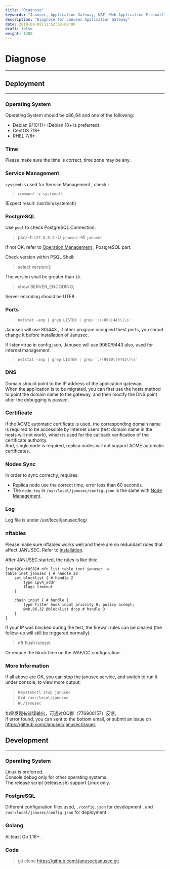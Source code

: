 ```yaml
---
title: "Diagnose"
keywords: "Janusec, Application Gateway, WAF, Web Application Firewall"
description: "Diagnose for Janusec Application Gateway"
date: 2018-08-05T11:52:52+08:00
draft: false
weight: 1200
---
```


# Diagnose
---

## Deployment
---

### Operating System

Operating System should be x86_64 and one of the following:  

* Debian 9/10/11+ (Debian 10+ is preferred)  
* CentOS 7/8+  
* RHEL 7/8+  


### Time

Please make sure the time is correct, time zone may be any.

### Service Management

`systemd` is used for Service Management , check :  

> `command -v systemctl`   

(Expect result: /usr/bin/systemctl) 


### PostgreSQL

Use `psql` to check PostgreSQL Connection:   

> psql -h `127.0.0.1` -U `janusec` -W `janusec`  

If not OK, refer to [Operation Management](/documentation/operation-management) , PostgreSQL part.

Check version within PSQL Shell:   

> select version();  

The version shall be greater than `10`.   

> show SERVER_ENCODING;  

Server encoding should be UTF8 .    

### Ports

> `netstat -anp | grep LISTEN | grep ':\(80\|443\)\s'`  

Janusec will use 80/443 , if other program occupied thest ports, you shoud change it before installation of Janusec.   

If listen=true in config.json, Janusec will use 9080/9443 also, used for internal management.  

> `netstat -anp | grep LISTEN | grep ':\(9080\|9443\)\s'`  

### DNS  

Domain should point to the IP address of the application gateway.   
When the application is to be migrated, you can first use the hosts method to point the domain name to the gateway, and then modify the DNS point after the debugging is passed.   

### Certificate   

If the ACME automatic certificate is used, the corresponding domain name is required to be accessible by Internet users (test domain name in the hosts will not work), which is used for the callback verification of the certificate authority.    
And, single node is required, replica nodes will not support ACME automatic certificates.     

### Nodes Sync

In order to sync correctly, requires:  

* Replica node use the correct time, error less than 60 seconds.  
* The `node_key` in `/usr/local/janusec/config.json` is the same with [Node Management](/documentation/node-management).  
  
### Log

Log file is under /usr/local/janusec/log/  

### nftables

Please make sure nftables works well and there are no redundant rules that affect JANUSEC. Refer to [Installation](/documentation/installation/).  

After JANUSEC started, the rules is like this:  
 
```
[root@CentOS8]# nft list table inet janusec -a
table inet janusec { # handle 20
	set blocklist { # handle 2
		type ipv4_addr
		flags timeout
	}

	chain input { # handle 1
		type filter hook input priority 0; policy accept;
		@nh,96,32 @blocklist drop # handle 3
	}
}

```

If your IP was blocked during the test, the firewall rules can be cleared (the follow-up will still be triggered normally):

> nft flush ruleset  

Or reduce the block time on the WAF/CC configuration.

### More Information

If all above are OK, you can stop the janusec service, and switch to run it under console, to view more output:  

> #`systemctl stop janusec`  
> #`cd /usr/local/janusec`  
> #`./janusec`  

如果发现有错误输出，可通过QQ群（776900157）反馈。  
If error found, you can sent to the bottom email, or submit an issue on https://github.com/Janusec/janusec/issues  
  

## Development

---

### Operating System

Linux is preferred.  
Console debug only for other operating systems.  
The release script (release.sh) support Linux only.  

### PostgreSQL

Different configuration files used, `./config.json` for development , and `/usr/local/janusec/config.json` for deployment .  

### Golang

At least Go 1.16+ .  

### Code

> git clone https://github.com/Janusec/janusec.git   

